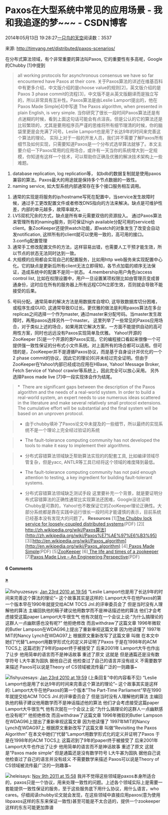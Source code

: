 
# Paxos在大型系统中常见的应用场景 - 我和我追逐的梦~~~ - CSDN博客


2014年05月13日 19:28:27[一只鸟的天空](https://me.csdn.net/heyongluoyao8)阅读数：3537


来源: http://timyang.net/distributed/paxos-scenarios/

在分布式算法领域，有个非常重要的算法叫Paxos, 它的重要性有多高呢，Google的Chubby [1]中提到
> all working protocols for asynchronous consensus we have so far encountered have Paxos at their core.
关于Paxos算法的详述在维基百科中有更多介绍，中文版介绍的是choose value的规则[2]，英文版介绍的是Paxos 3 phase commit的流程[3]，中文版不是从英文版翻译而是独立写的，所以非常具有互补性。Paxos算法是由Leslie Lamport提出的，他在Paxos Made Simple[4]中写道
> The Paxos algorithm, when presented in plain English, is very simple.
当你研究了很长一段时间Paxos算法还是有点迷糊的时候，看到上面这句话可能会有点沮丧。但是公认的它的算法还是比较繁琐的，尤其是要用程序员严谨的思维将所有细节理清的时候，你的脑袋里更是会充满了问号。Leslie Lamport也是用了长达9年的时间来完善这个算法的理论。
实际上对于一般的开发人员，我们并不需要了解Paxos所有细节及如何实现，只需要知道Paxos是一个分布式选举算法就够了。本文主要介绍一下Paxos常用的应用场合，或许有一天当你的系统增大到一定规模，你知道有这样一个技术，可以帮助你正确及优雅的解决技术架构上一些难题。
1. database replication, log replication等， 如bdb的数据复制就是使用paxos兼容的算法。Paxos最大的用途就是保持多个节点数据的一致性。
2. naming service, 如大型系统内部通常存在多个接口服务相互调用。
1) 通常的实现是将服务的ip/hostname写死在配置中，当service发生故障时候，通过手工更改配置文件或者修改DNS指向的方法来解决。缺点是可维护性差，内部的单元越多，故障率越大。
2) LVS双机冗余的方式，缺点是所有单元需要双倍的资源投入。
通过Paxos算法来管理所有的naming服务，则可保证high available分配可用的service给client。象ZooKeeper还提供watch功能，即watch的对象发生了改变会自动发notification, 这样所有的client就可以使用一致的，高可用的接口。
3.config配置管理
1) 通常手工修改配置文件的方法，这样容易出错，也需要人工干预才能生效，所以节点的状态无法同时达到一致。
2) 大规模的应用都会实现自己的配置服务，比如用http web服务来实现配置中心化。它的缺点是更新后所有client无法立即得知，各节点加载的顺序无法保证，造成系统中的配置不是同一状态。
4.membership用户角色/access control list, 比如在权限设置中，用户一旦设置某项权限比如由管理员变成普通身份，这时应在所有的服务器上所有远程CDN立即生效，否则就会导致不能接受的后果。
5. 号码分配。通常简单的解决方法是用数据库自增ID, 这导致数据库切分困难，或程序生成GUID, 这通常导致ID过长。更优雅的做法是利用paxos算法在多台replicas之间选择一个作为master, 通过master来分配号码。当master发生故障时，再用paxos选择另外一个master。
这里列举了一些常见的Paxos应用场合，对于类似上述的场合，如果用其它解决方案，一方面不能提供自动的高可用性方案，同时也远远没有Paxos实现简单及优雅。
Yahoo!开源的ZooKeeper [5]是一个开源的类Paxos实现。它的编程接口看起来很像一个可提供强一致性保证的分布式小文件系统。对上面所有的场合都可以适用。但可惜的是，ZooKeeper并不是遵循Paxos协议，而是基于自身设计并优化的一个2 phase commit的协议，因此它的理论[6]并未经过完全证明。但由于ZooKeeper在Yahoo!内部已经成功应用在HBase, Yahoo! Message Broker, Fetch Service of Yahoo! crawler等系统上，因此完全可以放心采用。
另外选择Paxos made live [7]中一段实现体会作为结尾。
> *  There are significant gaps between the description of the Paxos algorithm and the needs of a real-world system. In order to build a real-world system, an expert needs to use numerous ideas scattered in the literature and make several relatively small
 protocol extensions. The cumulative effort will be substantial and the final system will be based on an unproven protocol.

> * 由于chubby填补了Paxos论文中未提及的一些细节，所以最终的实现系统不是一个理论上完全经过验证的系统

> * The fault-tolerance computing community has not developed the tools to make it easy to implement their algorithms.

> * 分布式容错算法领域缺乏帮助算法实现的的配套工具, 比如编译领域尽管复杂，但是yacc, ANTLR等工具已经将这个领域的难度降到最低。

> * The fault-tolerance computing community has not paid enough attention to testing, a key ingredient for building fault-tolerant systems.

> * 分布式容错算法领域缺乏测试手段
这里要补充一个背景，就是要证明分布式容错算法的正确性通常比实现算法还困难，Google没法证明Chubby是可靠的，Yahoo!也不敢保证它的ZooKeeper理论正确性。大部分系统都是靠在实践中运行很长一段时间才能谨慎的表示，目前系统已经基本没有发现大的问题了。
**Resources**
[1][The Chubby lock service for loosely-coupled distributed systems](http://labs.google.com/papers/chubby-osdi06.pdf)(PDF)
[2][
http://zh.wikipedia.org/wiki/Paxos算法](http://zh.wikipedia.org/wiki/Paxos%E7%AE%97%E6%B3%95)
[3][http://en.wikipedia.org/wiki/Paxos_algorithm](http://en.wikipedia.org/wiki/Paxos_algorithm)
[4][
Paxos Made Simple](http://research.microsoft.com/en-us/um/people/lamport/pubs/paxos-simple.pdf)(PDF)
[5][ZooKeeper](http://hadoop.apache.org/zookeeper/)
[6][
The life and times of a zookeeper](http://portal.acm.org/citation.cfm?id=1583991.1584007)
[7][Paxos Made Live – An Engineering Perspective](http://labs.google.com/papers/paxos_made_live.pdf)(PDF)

#### 6 Comments
#### [»](http://timyang.net/distributed/paxos-scenarios/#postcomment)
![](http://www.gravatar.com/avatar/284fd13ba99a256cea6204078cf5a5a8?s=32&d=%3Cpath_to_url%3E&r=G)fishyuzesays:
[Jan 23rd 2010 at 19:56](http://timyang.net/distributed/paxos-scenarios/comment-page-1/#comment-2687)
“Leslie Lamport也是用了长达9年的时间来完善这个算法的理论”–
这个故事其实是这样的:
Lamport大牛在他Paxos的第一个版本早在1990年就提交给ACM TOCS Jnl.的评审委员会了 但是当时没有人理解他的算法 主编回执他的稿子建议他用数学而不是神话描述他的算法 他们才会考虑接受这篇paper
Lamport大牛很生气 他有次就在一个会议上说:”为什么搞理论的这群人一点幽默感也没有呢?” 他拒绝修改 而且withdraw了这篇文章
1996年微软的Butler Lampson在WDAG96上提出了重新审视这篇文章 因为他读懂了
1997年MIT的Nancy Lynch在WDAG97上 根据原文重新改写了这篇文章 叫做 在本文中她们”代替”Lamport用数学形式化的定义并证明了Paxos
于是在1998年的ACM TOCS上 这篇迟到了9年的paper终于被接受了
后来2001年 Lamport大牛也作出了让步 他用简单的语言而不是神话故事 重述了原文 这就是 但是通篇还是没有数学符号 L大牛甚为固执 据他自己说 他检查过了自己的语言并没有歧义 不需要数学来描述
Paxos可以说是Theory of CS领域被流传最广泛的一则趣事~

![](http://www.gravatar.com/avatar/284fd13ba99a256cea6204078cf5a5a8?s=32&d=%3Cpath_to_url%3E&r=G)fishyuzesays:
[Jan 23rd 2010 at 19:59](http://timyang.net/distributed/paxos-scenarios/comment-page-1/#comment-2688)
(上条回复”中的内容看不见)
“Leslie Lamport也是用了长达9年的时间来完善这个算法的理论”–
这个故事其实是这样的:
Lamport大牛在他Paxos的第一个版本”The Part-Time Parliament”早在1990年就提交给ACM TOCS Jnl.的评审委员会了 但是当时没有人理解他的算法 主编回执他的稿子建议他用数学而不是神话描述他的算法 他们才会考虑接受这篇paper
Lamport大牛很生气 他有次就在一个会议上说:”为什么搞理论的这群人一点幽默感也没有呢?” 他拒绝修改 而且withdraw了这篇文章
1996年微软的Butler Lampson在WDAG96上提出了重新审视这篇文章 因为他读懂了
1997年MIT的Nancy Lynch在WDAG97上 根据原文重新改写了这篇文章 叫做”Revisiting the Paxos Algorithm” 在本文中她们”代替”Lamport用数学形式化的定义并证明了Paxos
于是在1998年的ACM TOCS上 这篇迟到了9年的paper终于被接受了
后来2001年 Lamport大牛也作出了让步 他用简单的语言而不是神话故事 重述了原文 这就是”Paxos made simple” 但是通篇还是没有数学符号 L大牛甚为固执 据他自己说 他检查过了自己的语言并没有歧义 不需要数学来描述
Paxos可以说是Theory of CS领域被流传最广泛的一则趣事~

![](http://www.gravatar.com/avatar/88d137b73ef16659885db71401b1a192?s=32&d=%3Cpath_to_url%3E&r=G)heleisays:
[Nov 9th 2011 at 15:58](http://timyang.net/distributed/paxos-scenarios/comment-page-1/#comment-77224)
我并不觉得这些领域是paxos本身所适合的，paxos只是一个协议，用来处理一致性的问题。上述各个领域实际上是需要一套能提供一致性保证的服务，至于这些服务底下用什么协议，用什么语言，who cares。仔细阅读chubby论文就会发现，在这些领域中直接应用paxos(意为使用libpaxos这样的东东来保证一致性)甚至可能是不太合适的，提供一个zookeeper这样的东东可能更加靠谱



